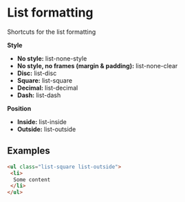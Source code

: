 # List formatting

Shortcuts for the list formatting

**Style**
- **No style:** list-none-style
- **No style, no frames (margin & padding):** list-none-clear
- **Disc:** list-disc
- **Square:** list-square
- **Decimal:** list-decimal
- **Dash:** list-dash

**Position**
- **Inside:** list-inside
- **Outside:** list-outside

## Examples
````Html
<ul class="list-square list-outside">
 <li>
  Some content
 </li>
</ul>
````
